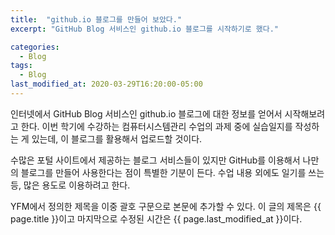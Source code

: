 ```yaml
---
title:  "github.io 블로그를 만들어 보았다."
excerpt: "GitHub Blog 서비스인 github.io 블로그를 시작하기로 했다."

categories:
  - Blog
tags:
  - Blog
last_modified_at: 2020-03-29T16:20:00-05:00
---
```


인터넷에서 GitHub Blog 서비스인 github.io 블로그에 대한 정보를 얻어서 시작해보려고 한다.
이번 학기에 수강하는 컴퓨터시스템관리 수업의 과제 중에 실습일지를 작성하는 게 있는데, 이 블로그를 활용해서 업로드할 것이다.

수많은 포털 사이트에서 제공하는 블로그 서비스들이 있지만 GitHub를 이용해서 나만의 블로그를 만들어 사용한다는 점이 특별한 기분이 든다.
수업 내용 외에도 일기를 쓰는 등, 많은 용도로 이용하려고 한다.

YFM에서 정의한 제목을 이중 괄호 구문으로 본문에 추가할 수 있다.
이 글의 제목은 {{ page.title }}이고
마지막으로 수정된 시간은 {{ page.last_modified_at }}이다.